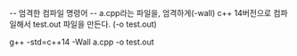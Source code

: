-- 엄격한 컴파일 명령어
-- a.cpp라는 파일을, 엄격하게(-wall) c++ 14버전으로 컴파일해서 test.out 파일을 만든다. (-o test.out)

g++ -std=c++14 -Wall a.cpp -o test.out